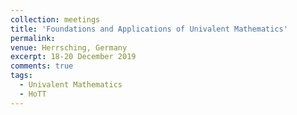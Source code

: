 ```yaml
---
collection: meetings
title: 'Foundations and Applications of Univalent Mathematics'
permalink: 
venue: Herrsching, Germany
excerpt: 18-20 December 2019
comments: true
tags:
  - Univalent Mathematics
  - HoTT
---
```



